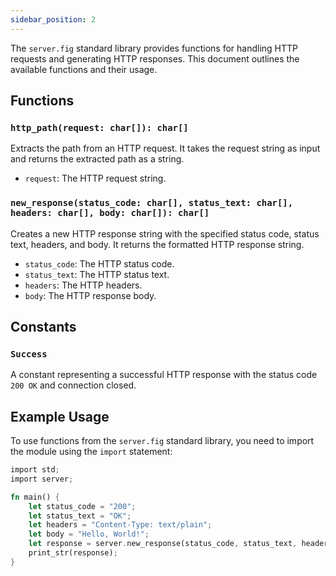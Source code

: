 ```yaml
---
sidebar_position: 2
---
```


The `server.fig` standard library provides functions for handling HTTP requests and generating HTTP responses. This document outlines the available functions and their usage.

## Functions

### `http_path(request: char[]): char[]`

Extracts the path from an HTTP request. It takes the request string as input and returns the extracted path as a string.

- `request`: The HTTP request string.

### `new_response(status_code: char[], status_text: char[], headers: char[], body: char[]): char[]`

Creates a new HTTP response string with the specified status code, status text, headers, and body. It returns the formatted HTTP response string.

- `status_code`: The HTTP status code.
- `status_text`: The HTTP status text.
- `headers`: The HTTP headers.
- `body`: The HTTP response body.

## Constants

### `Success`

A constant representing a successful HTTP response with the status code `200 OK` and connection closed.

## Example Usage

To use functions from the `server.fig` standard library, you need to import the module using the `import` statement:

```rust
import std;
import server;

fn main() {
    let status_code = "200";
    let status_text = "OK";
    let headers = "Content-Type: text/plain";
    let body = "Hello, World!";
    let response = server.new_response(status_code, status_text, headers, body);
    print_str(response);
}
```
